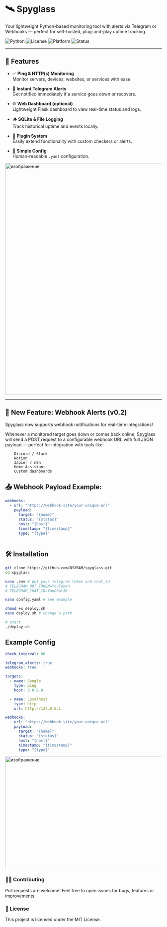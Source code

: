 # 🛰 Spyglass

Your lightweight Python-based monitoring tool with alerts via Telegram or Webhooks — perfect for self-hosted, plug-and-play uptime tracking.

![Python](https://img.shields.io/badge/python-3.7%2B-green)
![License](https://img.shields.io/badge/license-MIT-blue)
![Platform](https://img.shields.io/badge/platform-linux%20%7C%20raspberry--pi-lightgrey)
![Status](https://img.shields.io/badge/status-beta-orange)


---

## 🚀 Features

- ✅ **Ping & HTTP(s) Monitoring**  
  Monitor servers, devices, websites, or services with ease.
  
- 🔔 **Instant Telegram Alerts**  
  Get notified immediately if a service goes down or recovers.

- 🌐 **Web Dashboard (optional)**  
  Lightweight Flask dashboard to view real-time status and logs.

- 🪵 **SQLite & File Logging**  
  Track historical uptime and events locally.

- 🧩 **Plugin System**  
  Easily extend functionality with custom checkers or alerts.

- 🧠 **Simple Config**  
  Human-readable `.yaml` configuration.

<img width="1246" height="746" alt="изображение" src="https://github.com/user-attachments/assets/f3dc8a44-bb20-41e2-85d6-eab832423626" />


---
## 🔔 New Feature: Webhook Alerts (v0.2)

Spyglass now supports webhook notifications for real-time integrations!

Whenever a monitored target goes down or comes back online, Spyglass will send a POST request to a configurable webhook URL with full JSON payload — perfect for integration with tools like:
```
    Discord / Slack
    Notion
    Zapier / n8n
    Home Assistant
    Custom dashboards
```

## 📤 Webhook Payload Example:

``` yaml
webhooks:
  - url: "https://webhook.site/your-unique-url"
    payload:
      target: "{name}"
      status: "{status}"
      host: "{host}"
      timestamp: "{timestamp}"
      type: "{type}"
  
```

## 🛠 Installation

   ```bash
   git clone https://github.com/NYXBAM/spyglass.git
   cd spyglass

   nano .env # put your telegram token and chat_id
   # TELEGRAM_BOT_TOKEN=YouToken
   # TELEGRAM_CHAT_ID=YouChatID

   nano config.yaml # see example

   chmod +x deploy.sh 
   nano deploy.sh # change u path 

   # start 
   ./deploy.sh

   ```

## Example Config

```yaml
check_interval: 60

telegram_alerts: true 
webhooks: true

targets:
  - name: Google
    type: ping
    host: 8.8.8.8

  - name: Localhost
    type: http
    url: http://127.0.0.1

webhooks:
  - url: "https://webhook.site/your-unique-url"
    payload:
      target: "{name}"
      status: "{status}"
      host: "{host}"
      timestamp: "{timestamp}"
      type: "{type}"


```

<img width="1368" height="363" alt="изображение" src="https://github.com/user-attachments/assets/bb85036a-c275-422e-b275-4c79cec5a557" />


### 🧑‍💻 Contributing

Pull requests are welcome! Feel free to open issues for bugs, features or improvements.

### 📄 License

This project is licensed under the MIT License.
